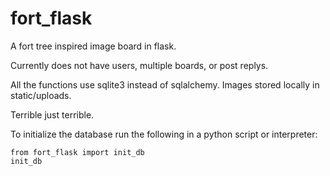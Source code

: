 fort_flask
==========
A fort tree inspired image board in flask.

Currently does not have users, multiple boards, or post replys.

All the functions use sqlite3 instead of sqlalchemy. Images stored locally in static/uploads.

Terrible just terrible.

To initialize the database run the following in a python script or interpreter:

    from fort_flask import init_db
    init_db
